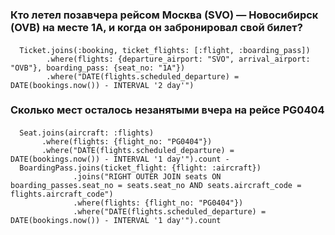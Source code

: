 ### Кто летел позавчера рейсом Москва (SVO) — Новосибирск (OVB) на месте 1A, и когда он забронировал свой билет?
####
      Ticket.joins(:booking, ticket_flights: [:flight, :boarding_pass])
            .where(flights: {departure_airport: "SVO", arrival_airport: "OVB"}, boarding_pass: {seat_no: "1A"})
            .where("DATE(flights.scheduled_departure) = DATE(bookings.now()) - INTERVAL '2 day'")

### Сколько мест осталось незанятыми вчера на рейсе PG0404
####
      Seat.joins(aircraft: :flights)
           .where(flights: {flight_no: "PG0404"})
           .where("DATE(flights.scheduled_departure) = DATE(bookings.now()) - INTERVAL '1 day'").count -
      BoardingPass.joins(ticket_flight: {flight: :aircraft})
                  .joins("RIGHT OUTER JOIN seats ON boarding_passes.seat_no = seats.seat_no AND seats.aircraft_code = flights.aircraft_code")
                  .where(flights: {flight_no: "PG0404"})
                  .where("DATE(flights.scheduled_departure) = DATE(bookings.now()) - INTERVAL '1 day'").count
